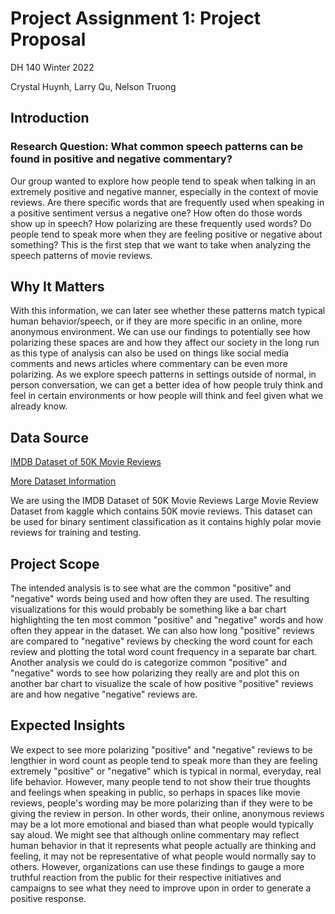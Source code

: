 # Project Assignment 1: Project Proposal
DH 140 Winter 2022

Crystal Huynh, Larry Qu, Nelson Truong

## Introduction
### Research Question: What common speech patterns can be found in positive and negative commentary?
Our group wanted to explore how people tend to speak when talking in an extremely positive and negative manner, especially in the context of movie reviews. Are there specific words that are frequently used when speaking in a positive sentiment versus a negative one? How often do those words show up in speech? How polarizing are these frequently used words? Do people tend to speak more when they are feeling positive or negative about something? This is the first step that we want to take when analyzing the speech patterns of movie reviews.

## Why It Matters
With this information, we can later see whether these patterns match typical human behavior/speech, or if they are more specific in an online, more anonymous environment. We can use our findings to potentially see how polarizing these spaces are and how they affect our society in the long run as this type of analysis can also be used on things like social media comments and news articles where commentary can be even more polarizing. As we explore speech patterns in settings outside of normal, in person conversation, we can get a better idea of how people truly think and feel in certain environments or how people will think and feel given what we already know. 

## Data Source
[IMDB Dataset of 50K Movie Reviews](https://www.kaggle.com/lakshmi25npathi/imdb-dataset-of-50k-movie-reviews)

[More Dataset Information](http://ai.stanford.edu/~amaas/data/sentiment/)

We are using the IMDB Dataset of 50K Movie Reviews Large Movie Review Dataset from kaggle which contains 50K movie reviews. This dataset can be used for binary sentiment classification as it contains highly polar movie reviews for training and testing.

## Project Scope
The intended analysis is to see what are the common "positive" and "negative" words being used and how often they are used. The resulting visualizations for this would probably be something like a bar chart highlighting the ten most common "positive" and "negative" words and how often they appear in the dataset. We can also how long "positive" reviews are compared to "negative" reviews by checking the word count for each review and plotting the total word count frequency in a separate bar chart. Another analysis we could do is categorize common "positive" and "negative" words to see how polarizing they really are and plot this on another bar chart to visualize the scale of how positive "positive" reviews are and how negative "negative" reviews are. 

## Expected Insights
We expect to see more polarizing "positive" and "negative" reviews to be lengthier in word count as people tend to speak more than they are feeling extremely "positive" or "negative" which is typical in normal, everyday, real life behavior. However, many people tend to not show their true thoughts and feelings when speaking in public, so perhaps in spaces like movie reviews, people's wording may be more polarizing than if they were to be giving the review in person. In other words, their online, anonymous reviews may be a lot more emotional and biased than what people would typically say aloud. We might see that although online commentary may reflect human behavior in that it represents what people actually are thinking and feeling, it may not be representative of what people would normally say to others. However, organizations can use these findings to gauge a more truthful reaction from the public for their respective initiatives and campaigns to see what they need to improve upon in order to generate a positive response.
